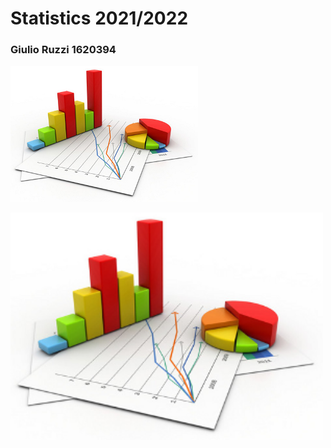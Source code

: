 # Statistics 2021/2022
### Giulio Ruzzi 1620394

![image](/images/homepage/statistiche.png)

<img src="/images/homepage/statistiche.png" width="500">

